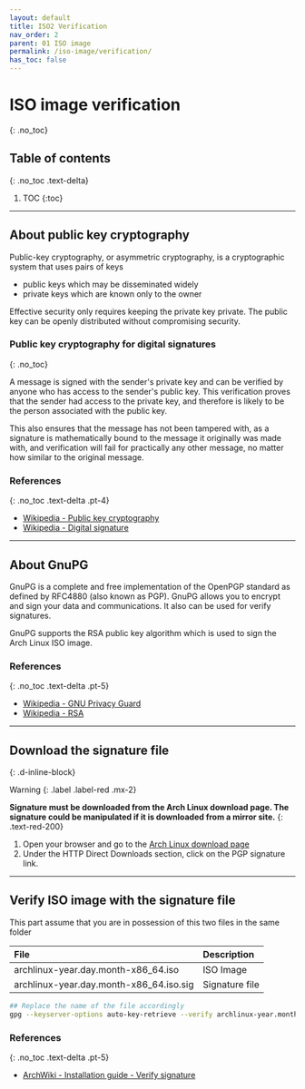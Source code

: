 ```yaml
---
layout: default
title: ISO2 Verification
nav_order: 2
parent: 01 ISO image
permalink: /iso-image/verification/
has_toc: false
---
```


# ISO image verification
{: .no_toc}

## Table of contents
{: .no_toc .text-delta}

1. TOC
{:toc}

---

## About public key cryptography

Public-key cryptography, or asymmetric cryptography, is a cryptographic system that uses pairs of keys

- public keys which may be disseminated widely
- private keys which are known only to the owner

Effective security only requires keeping the private key private. The public key can be openly distributed without compromising security.

### Public key cryptography for digital signatures
{: .no_toc}

A message is signed with the sender's private key and can be verified by anyone who has access to the sender's public key. This verification proves that the sender had access to the private key, and therefore is likely to be the person associated with the public key.

This also ensures that the message has not been tampered with, as a signature is mathematically bound to the message it originally was made with, and verification will fail for practically any other message, no matter how similar to the original message.

### References
{: .no_toc .text-delta .pt-4}

- [Wikipedia - Public key cryptography](https://en.wikipedia.org/wiki/Public-key_cryptography)
- [Wikipedia - Digital signature](https://en.wikipedia.org/wiki/Digital_signature)

---

## About GnuPG

GnuPG is a complete and free implementation of the OpenPGP standard as defined by RFC4880 (also known as PGP). GnuPG allows you to encrypt and sign your data and communications. It also can be used for verify signatures.

GnuPG supports the RSA public key algorithm which is used to sign the Arch Linux ISO image.

### References
{: .no_toc .text-delta .pt-5}

- [Wikipedia - GNU Privacy Guard](https://en.wikipedia.org/wiki/GNU_Privacy_Guard)
- [Wikipedia - RSA](https://en.wikipedia.org/wiki/RSA_(cryptosystem))

---

## Download the signature file
{: .d-inline-block}

Warning
{: .label .label-red .mx-2}

**Signature must be downloaded from the Arch Linux download page. The signature could be manipulated if it is downloaded from a mirror site.**
{: .text-red-200}

1. Open your browser and go to the [Arch Linux download page](https://www.archlinux.org/download/)
1. Under the HTTP Direct Downloads section, click on the PGP signature link.

---

## Verify ISO image with the signature file

This part assume that you are in possession of this two files in the same folder

| File                                    | Description    |
| :-------------------------------------- | :------------- |
| archlinux-year.day.month-x86_64.iso     | ISO Image      |
| archlinux-year.day.month-x86_64.iso.sig | Signature file |

```bash
## Replace the name of the file accordingly
gpg --keyserver-options auto-key-retrieve --verify archlinux-year.month.day-x86_64.iso.sig
```

### References
{: .no_toc .text-delta .pt-5}

- [ArchWiki - Installation guide - Verify signature](https://wiki.archlinux.org/index.php/Installation_guide#Verify_signature)
